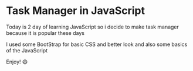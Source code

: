 <h1>Task Manager in JavaScript</h1>
<p>Today is 2 day of learning JavaScript so i decide to make task manager because it is popular these days</p>
<p>I used some BootStrap for basic CSS and better look and also some basics of the JavaScript</p>
<p>Enjoy! 😄</p>
